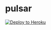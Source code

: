 # pulsar

[![Deploy to Heroku](https://www.herokucdn.com/deploy/button.png)](https://heroku.com/deploy)

